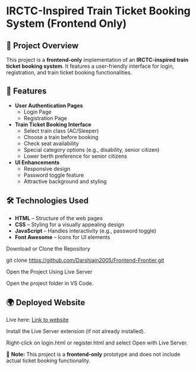 # IRCTC-Inspired Train Ticket Booking System (Frontend Only)

## 📌 Project Overview
This project is a **frontend-only** implementation of an **IRCTC-inspired train ticket booking system**. It features a user-friendly interface for login, registration, and train ticket booking functionalities.

## 🎨 Features
- **User Authentication Pages**
  - Login Page
  - Registration Page
- **Train Ticket Booking Interface**
  - Select train class (AC/Sleeper)
  - Choose a train before booking
  - Check seat availability
  - Special category options (e.g., disability, senior citizen)
  - Lower berth preference for senior citizens
- **UI Enhancements**
  - Responsive design
  - Password toggle feature
  - Attractive background and styling

## 🛠️ Technologies Used
- **HTML** – Structure of the web pages
- **CSS** – Styling for a visually appealing design
- **JavaScript** – Handles interactivity (e.g., password toggle)
- **Font Awesome** – Icons for UI elements

Download or Clone the Repository

git clone https://github.com/Darshjain2005/Frontend-Frontier.git

Open the Project Using Live Server

Open the project folder in VS Code.

## 🌍 Deployed Website
Live here: [Link to website](frontend-frontier-pi.vercel.app) 


Install the Live Server extension (if not already installed).

Right-click on login.html or register.html and select Open with Live Server.

📌 **Note:** This project is a **frontend-only** prototype and does not include actual ticket booking functionality.
